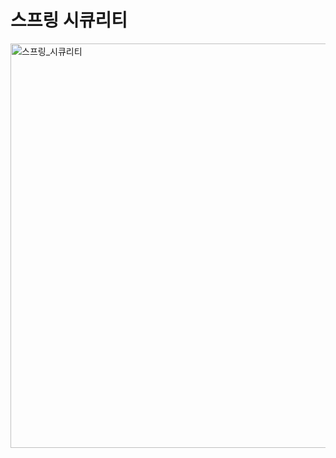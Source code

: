 # 스프링 시큐리티
<img width="647" alt="스프링_시큐리티" src="https://github.com/ChoMyeongHwan/springboot-security-basic/assets/114536581/9a52a0e1-2e15-4240-a45a-fafe632abd40">
